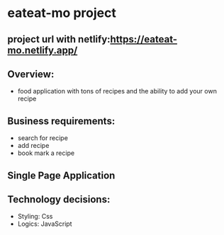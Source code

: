 # eateat-mo project
## project url with netlify:https://eateat-mo.netlify.app/

## Overview:
- food application with tons of recipes and the ability to add your own recipe
## Business requirements:
- search for recipe
- add recipe
- book mark a recipe
## Single Page Application
## Technology decisions:
- Styling: Css
- Logics: JavaScript

